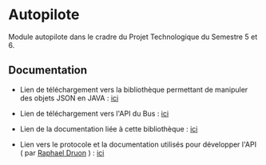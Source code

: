 # Autopilote

Module autopilote dans le cradre du Projet Technologique du Semestre 5 et 6.

## Documentation    

* Lien de téléchargement vers la bibliothèque permettant de manipuler des objets JSON en JAVA : [ici](https://mega.nz/#!4Zoy1JQK!1-f4UbecczZ3tzh0guIARjTKgXGkZMN79Wx_OifP4p4)

* Lien de téléchargement vers l'API du Bus : [ici](https://mega.nz/#!BNJHhKRQ!7h0GUgS16QFzpXv4vEDtCkUMW5Tbysbj4bV6hNZGk8o)

* Lien de la documentation liée à cette bibliothèque : [ici](https://docs.oracle.com/javaee/7/api/javax/json/package-summary.html)

* Lien vers le protocole et la documentation utilisés pour développer l'API ( par [Raphael Druon](https://github.com/norips/slate) ) : [ici](https://norips.github.io/slate/)
